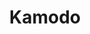 ---
layout: default
description: Open-source python resource for model data access
poc: Katherine Garcia-Sage
shortname: kamodo
timestamp: Fri, 04 Feb 2022 17:09:50 GMT
title: Kamodo
tool/software: Kamodo
uuid: 52b2afad-ecf9-4084-aa8a-92e6d241718c
website_link: https://github.com/nasa/Kamodo
---